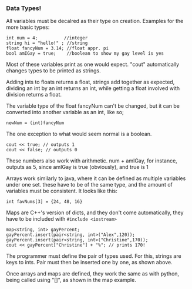 ### Data Types!

All variables must be decalred as their type on creation. Examples for the more basic types:
```
int num = 4;          //integer
string hi = "hello!" ; //string
float fancyNum = 3.14; //float appr. pi
bool amIGay = true;    //boolean to show my gay level is yes
```

Most of these variables print as one would expect. "cout" automatically changes types to be printed as strings. 

Adding ints to floats returns a float, strings add together as expected, dividing an int by an int returns an int, while getting a float involved with division returns a float.

The variable type of the float fancyNum can't be changed, but it can be converted into another variable as an int, like so;

`newNum = (int)fancyNum`

The one exception to what would seem normal is a boolean.

```
cout << true; // outputs 1
cout << false; // outputs 0
```

These numbers also work with arithmetic. num + amIGay, for instance, outputs as 5, since amIGay is true (obviously), and true is 1


Arrays work similarly to java, where it can be defined as multiple variables under one set. these have to be of the same type, and the amount of variables must be consistent. It looks like this:

`int favNums[3] = {24, 48, 16}`

Maps are C++'s version of dicts, and they don't come automatically, they have to be included with `#include <iostream>`
```
map<string, int> gayPercent;
gayPercent.insert(pair<string, int>("Alex",120));
gayPercent.insert(pair<string, int>("Christine",170));
cout << gayPercent["Christine"] + "%"; // prints 170!
```
The programmer must define the pair of types used. For this, strings are keys to ints. Pair must then be inserted one by one, as shown above.

Once arrays and maps are defined, they work the same as with python, being called using "[]", as shown in the map example.
